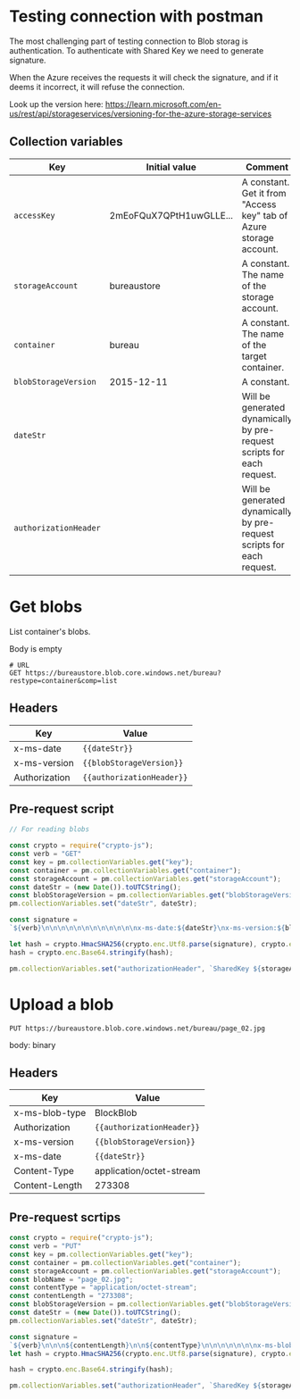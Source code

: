 # Testing connection with postman

The most challenging part of testing connection to Blob storag is authentication. To authenticate with Shared Key we need to generate signature.

When the Azure receives the requests it will check the signature, and if it deems it incorrect, it will refuse the connection.

Look up the version here: 
https://learn.microsoft.com/en-us/rest/api/storageservices/versioning-for-the-azure-storage-services

## Collection variables

| Key | Initial value | Comment |
|---|---|---|
| `accessKey` | 2mEoFQuX7QPtH1uwGLLE... | A constant. Get it from "Access key" tab of Azure storage account. |
| `storageAccount` | bureaustore | A constant. The name of the storage account. |
| `container` | bureau | A constant. The name of the target container. |
| `blobStorageVersion` | 2015-12-11 | A constant. |
| `dateStr` | | Will be generated dynamically by pre-request scripts for each request. |
| `authorizationHeader` | | Will be generated dynamically by pre-request scripts for each request. |


# Get blobs

List container's blobs.

Body is empty

```plain text
# URL
GET https://bureaustore.blob.core.windows.net/bureau?restype=container&comp=list
```

## Headers

| Key | Value |
|---|---|
| x-ms-date | `{{dateStr}}` |
| x-ms-version | `{{blobStorageVersion}}` |
| Authorization | `{{authorizationHeader}}` |

## Pre-request script

```javascript
// For reading blobs

const crypto = require("crypto-js");
const verb = "GET"
const key = pm.collectionVariables.get("key");
const container = pm.collectionVariables.get("container");
const storageAccount = pm.collectionVariables.get("storageAccount");
const dateStr = (new Date()).toUTCString();
const blobStorageVersion = pm.collectionVariables.get("blobStorageVersion");
pm.collectionVariables.set("dateStr", dateStr);

const signature = 
`${verb}\n\n\n\n\n\n\n\n\n\n\n\nx-ms-date:${dateStr}\nx-ms-version:${blobStorageVersion}\n/${storageAccount}/${container}\ncomp:list\nrestype:container`;

let hash = crypto.HmacSHA256(crypto.enc.Utf8.parse(signature), crypto.enc.Base64.parse(key));
hash = crypto.enc.Base64.stringify(hash);

pm.collectionVariables.set("authorizationHeader", `SharedKey ${storageAccount}:${hash}`);
```

# Upload a blob

```plain text
PUT https://bureaustore.blob.core.windows.net/bureau/page_02.jpg
```

body: binary

## Headers

| Key | Value |
|---|---|
| x-ms-blob-type | BlockBlob |
| Authorization | `{{authorizationHeader}}` |
| x-ms-version | `{{blobStorageVersion}}` |
| x-ms-date | `{{dateStr}}` |
| Content-Type | application/octet-stream |
| Content-Length | 273308 |


## Pre-request scrtips

```javascript
const crypto = require("crypto-js");
const verb = "PUT"
const key = pm.collectionVariables.get("key");
const container = pm.collectionVariables.get("container");
const storageAccount = pm.collectionVariables.get("storageAccount");
const blobName = "page_02.jpg";
const contentType = "application/octet-stream";
const contentLength = "273308";
const blobStorageVersion = pm.collectionVariables.get("blobStorageVersion");
const dateStr = (new Date()).toUTCString();
pm.collectionVariables.set("dateStr", dateStr);

const signature = 
`${verb}\n\n\n${contentLength}\n\n${contentType}\n\n\n\n\n\n\nx-ms-blob-type:BlockBlob\nx-ms-date:${dateStr}\nx-ms-version:${blobStorageVersion}\n/${storageAccount}/${container}/${blobName}`;
let hash = crypto.HmacSHA256(crypto.enc.Utf8.parse(signature), crypto.enc.Base64.parse(key));

hash = crypto.enc.Base64.stringify(hash);

pm.collectionVariables.set("authorizationHeader", `SharedKey ${storageAccount}:${hash}`);

```
